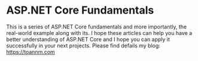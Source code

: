 # ASP.NET Core Fundamentals
This is a series of ASP.NET Core fundamentals and more importantly, the real-world example along with its. I hope these articles can help you have a better understanding of ASP.NET Core and I hope you can apply it successfully in your next projects.
Please find defails my blog: https://toannm.com
